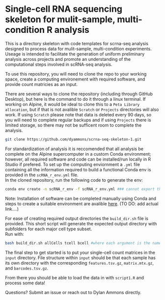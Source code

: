 # Single-cell RNA sequencing skeleton for mulit-sample, multi-condition R analysis
This is a directory skeleton with code templates for scrna-seq analysis designed to process data for mulit-sample, multi-condition experiments. Useage is intended to facilitate the generation of uniform preliminary analysis across projects and promote an understanding of the computational steps involved in scRNA-seq analysis.  

To use this repository, you will need to clone the repo to your working space, create a computing environement with required software, and provide count matricies as an input.

There are several ways to clone the repository (including through GitHub Desktop), but here is the command to do it through a linux terminal. If working on Alpine, it would be ideal to clone this to a `Peta Library allocation`, but if that is not avalible `Scratch` or `Projects` directories will also work. If using `Scratch` please note that data is deleted every 90 days, so you will need to complete regular backups and if using `Projects` there is limited storage, so there may not be sufficent room to complete the analysis. 

```sh
git clone https://github.com/dyammons/scrna-seq-skeleton-1.git
```

For standardization of analysis it is reccomended that all analysis be complete on the Alpine supercomputer in a custom Conda environment; however, all required software and code can be installed/run locally in R Studio if prefered.
To set up the computing enviornment a `.yml` file containing all the information required to build a functional Conda env is provided in the `scRNA_r_env.yml` file.  
In the cloned repository, run the following code to generate the env:

```sh
conda env create -n scRNA_r_env -f scRNA_r_env.yml ### cannot export the .yml file :(
```
Note: Installation of software can be completed manually using Conda and steps to create a suitable environment are avalible [here](). (TO DO: add actual link....)

For ease of creating required output directories the `build_dir.sh` file is provided. This short script will generate the expected output directory with subfolders for each major cell type subset.  
Run with:
```sh
bash build_dir.sh allCells tcell bcell #where each argument is the name of cell subtype - change the example as needed
```

The final step to get started is to put your single-cell count matrices in the `input` directory. File structure within `input` should be that each sample has its own directory with the corresponding `features.tsv.gz`, `matrix.mtx.gz`, and `barcodes.tsv.gz`.

From there you should be able to load the data in with `script1.R` and process some data!

Questions? Submit an issue or reach out to Dylan Ammons directly.
